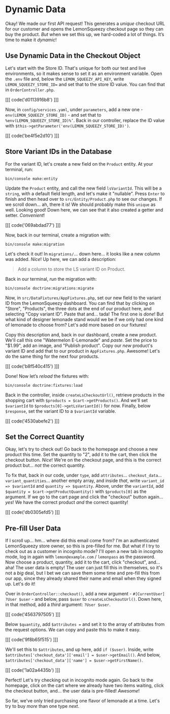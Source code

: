 # Dynamic Data

Okay! We made our first API request! This generates a *unique* checkout URL for
our customer and opens the LemonSqueezy checkout page so they can buy the
product. *But* when we set this up, we hard-coded a lot of things. It’s time to
make it *dynamic*!

## Use Dynamic Data in the Checkout Object

Let's start with the Store ID. That's unique for both our test and live
environments, so it makes sense to set it as an environment variable. Open the
`.env` file and, below the `LEMON_SQUEEZY_API_KEY`, write
`LEMON_SQUEEZY_STORE_ID=` and set that to the store ID value. You can find that
in `OrderController.php`.

[[[ code('d0113916b8') ]]]

Now, in `config/services.yaml`, under `parameters`, add a new one -
`env(LEMON_SQUEEZY_STORE_ID)` - and set that to
`%env(LEMON_SQUEEZY_STORE_ID)%’`. Back in our controller, replace the ID value
with `$this->getParameter('env(LEMON_SQUEEZY_STORE_ID)')`.

[[[ code('be4f5e2d10') ]]]

## Store Variant IDs in the Database

For the variant ID, let's create a new field on the `Product` entity. At your
terminal, run:

```terminal
bin/console make:entity
```

Update the `Product` entity, and call the new field `lsVariantId`. This will be
a `string`, with a default field length, and let's make it "nullable". Press
`Enter` to finish and then head over to `src/Entity/Product.php` to see our
changes. If we scroll down... ah, there it is! We should probably make this
`unique` as well. Looking good! Down here, we can see that it also created a
getter and setter. *Convenient*!

[[[ code('069abdad77') ]]]

Now, back in our terminal, create a migration with:

```terminal
bin/console make:migration
```

Let's check it out! In `migrations/`... down here... it looks like a new
column was added. *Nice*! Up here, we can add a description:

> Add a column to store the LS variant ID on Product.

Back in our terminal, *run* the migration with:

```terminal
bin/console doctrine:migrations:migrate
```

Now, in `src/DataFixtures/AppFixtures.php`, set our new field to the variant ID
from the LemonSqueezy dashboard. You can find that by clicking on "Store",
"Products", the three dots at the end of our product here, and selecting "Copy
variant ID". Paste that and... tada! The first one is *done*! But what kind of
designer lemonade stand would we be if we only had one kind of lemonade to
choose from? Let's add more based on our fixtures!

Copy this description and, back in our dashboard, create a new product. We'll
call this one "Watermelon E-Lemonade" and *paste*. Set the price to "$1.99", add
an image, and "Publish product". Copy our *new* product's variant ID and add
that to our product in `AppFixtures.php`. Awesome! Let's do the same thing for
the next four products.

[[[ code('b8f540c415') ]]]

Done! Now let’s *reload* the fixtures with:

```terminal
bin/console doctrine:fixtures:load
```

Back in the controller, inside `createLsCheckoutUrl()`, retrieve products in the
shopping cart with `$products = $cart->getProducts()`. And we'll set
`$variantId` to `$products[0]->getLsVariantId()` for now. Finally, below
`$response`, set the variant ID to a `$variantId` variable.

[[[ code('4530abefe2') ]]]

## Set the Correct Quantity

Okay, let's try to check out! Go back to the homepage and choose a new product
this time. Set the quantity to "2", add it to the cart, then click the
checkout button. *Nice*! We're on the checkout page, and this is the correct
product but... *not* the correct quantity.

To fix that, back in our code, under `type`, add `attributes`...
`checkout_data`... `variant_quantities`... another empty array, and inside
*that*, write `variant_id => $variantId` and `quantity => $quantity`. Above, under
the `variantId`, add `$quantity = $cart->getProductQuantity()` with
`$products[0]` as the argument. If we go to the cart page and click the
"checkout" button again... *yes*! We have the correct product *and* the correct
quantity!

[[[ code('db0305efd5') ]]]

## Pre-fill User Data

If I scroll up... hm... where did this email come from? I'm an authenticated
LemonSqueezy store owner, so this is pre-filled for me. But what if I try to
check out as a customer in incognito mode? I'll open a new tab in incognito
mode, log in again with `lemon@example.com` / `lemonpass` as the
password. Now choose a product, quantity, add it to the cart, click "checkout",
and... aha! The user data is empty! The user can just fill this in themselves,
so it's not a *big* deal, but I bet we can save them some time and pre-fill this
from our app, since they already shared their name and email when they
signed up. Let's do it!

Over in `OrderController::checkout()`, add a new argument -
`#[CurrentUser] ?User $user` - and below, pass `$user` to
`createLsCheckoutUrl()`. Down here, in that method, add a *third* argument:
`?User $user`. 

[[[ code('4563797505') ]]]

Below `$quantity`, add `$attributes =` and set it to the array of
attributes from the request options. We can copy and paste this to make it easy.

[[[ code('9f8b65f515') ]]]

We'll set this to `$attributes`, and up here, add `if ($user)`. Inside, write
`$attributes['checkout_data']['email'] = $user->getEmail()`. And below,
`$attributes['checkout_data']['name'] = $user->getFirstName()`.

[[[ code('1a02a4435b') ]]]

Perfect! Let's try checking out in incognito mode again. Go back to the homepage, click on the
cart where we already have two items waiting, click the checkout button, and...
the user data is pre-filled! *Awesome*!

So far, we've only tried purchasing one flavor of lemonade at a time. Let's try
to buy *more* than one type *next*.
